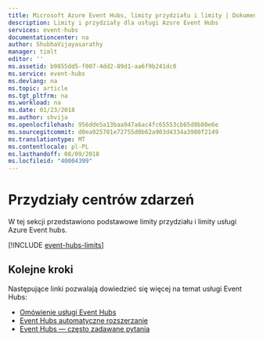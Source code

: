 ```yaml
---
title: Microsoft Azure Event Hubs, limity przydziału i limity | Dokumentacja firmy Microsoft
description: Limity i przydziały dla usługi Azure Event Hubs
services: event-hubs
documentationcenter: na
author: ShubhaVijayasarathy
manager: timlt
editor: ''
ms.assetid: b9855dd5-f007-4dd2-89d1-aa6f9b241dc0
ms.service: event-hubs
ms.devlang: na
ms.topic: article
ms.tgt_pltfrm: na
ms.workload: na
ms.date: 01/23/2018
ms.author: shvija
ms.openlocfilehash: 956dde5a13baa947a6ac4fc65553cb65d8b80e6e
ms.sourcegitcommit: d0ea925701e72755d0b62a903d4334a3980f2149
ms.translationtype: MT
ms.contentlocale: pl-PL
ms.lasthandoff: 08/09/2018
ms.locfileid: "40004399"
---
```

# <a name="event-hubs-quotas"></a>Przydziały centrów zdarzeń

W tej sekcji przedstawiono podstawowe limity przydziału i limity usługi Azure Event hubs.

[!INCLUDE [event-hubs-limits](../../includes/event-hubs-limits.md)]

## <a name="next-steps"></a>Kolejne kroki

Następujące linki pozwalają dowiedzieć się więcej na temat usługi Event Hubs:

* [Omówienie usługi Event Hubs](event-hubs-what-is-event-hubs.md)
* [Event Hubs automatyczne rozszerzanie](event-hubs-auto-inflate.md)
* [Event Hubs — często zadawane pytania](event-hubs-faq.md)
